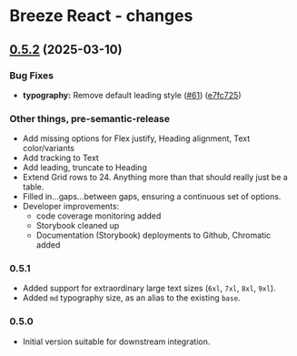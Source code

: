 # Breeze React - changes

## [0.5.2](https://github.com/jszymanowski/breeze/compare/react@0.5.1...react@0.5.2) (2025-03-10)

### Bug Fixes

- **typography:** Remove default leading style ([#61](https://github.com/jszymanowski/breeze/issues/61)) ([e7fc725](https://github.com/jszymanowski/breeze/commit/e7fc7257a39e513ba48b9d9e66d4eae0b0b6e262))

### Other things, pre-semantic-release

- Add missing options for Flex justify, Heading alignment, Text color/variants
- Add tracking to Text
- Add leading, truncate to Heading
- Extend Grid rows to 24. Anything more than that should really just be a table.
- Filled in...gaps...between gaps, ensuring a continuous set of options.
- Developer improvements:
  - code coverage monitoring added
  - Storybook cleaned up
  - Documentation (Storybook) deployments to Github, Chromatic added

### 0.5.1

- Added support for extraordinary large text sizes (`6xl`, `7xl`, `8xl`, `9xl`).
- Added `md` typography size, as an alias to the existing `base`.

### 0.5.0

- Initial version suitable for downstream integration.
